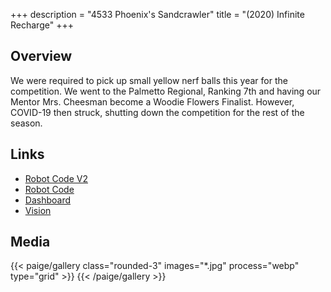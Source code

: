 +++
description = "4533 Phoenix's Sandcrawler"
title = "(2020) Infinite Recharge"
+++

## Overview

We were required to pick up small yellow nerf balls this year for the
competition. We went to the Palmetto Regional, Ranking 7th and having our Mentor
Mrs. Cheesman become a Woodie Flowers Finalist. However, COVID-19 then struck,
shutting down the competition for the rest of the season.

## Links

- [Robot Code V2](//github.com/4533-phoenix/infinite-recharge-robot-2.0)
- [Robot Code](//github.com/4533-phoenix/infinite-recharge-robot)
- [Dashboard](//github.com/4533-phoenix/infinite-recharge-dashboard)
- [Vision](//github.com/4533-phoenix/infinite-recharge-vision)

## Media

{{< paige/gallery class="rounded-3" images="*.jpg" process="webp" type="grid"  >}}
{{< /paige/gallery >}}
